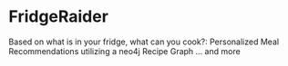 # FridgeRaider
Based on what is in your fridge, what can you cook?: Personalized Meal Recommendations utilizing a neo4j Recipe Graph ... and more
